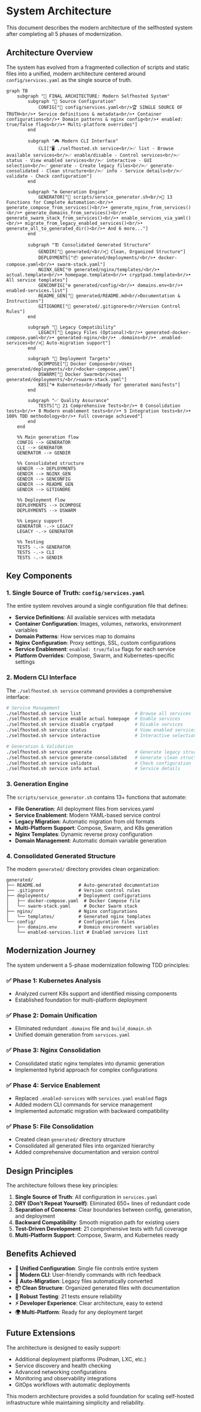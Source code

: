 # System Architecture

This document describes the modern architecture of the selfhosted system after completing all 5 phases of modernization.

## Architecture Overview

The system has evolved from a fragmented collection of scripts and static files into a unified, modern architecture centered around `config/services.yaml` as the single source of truth.

```mermaid
graph TB
    subgraph "🎯 FINAL ARCHITECTURE: Modern Selfhosted System"
        subgraph "📁 Source Configuration"
            CONFIG["📄 config/services.yaml<br/>🏆 SINGLE SOURCE OF TRUTH<br/>• Service definitions & metadata<br/>• Container configurations<br/>• Domain patterns & nginx config<br/>• enabled: true/false flags<br/>• Multi-platform overrides"]
        end

        subgraph "🎮 Modern CLI Interface"
            CLI["🖥️ ./selfhosted.sh service<br/>✅ list - Browse available services<br/>✅ enable/disable - Control services<br/>✅ status - View enabled services<br/>✅ interactive - GUI selection<br/>✅ generate - Create legacy files<br/>✅ generate-consolidated - Clean structure<br/>✅ info - Service details<br/>✅ validate - Check configuration"]
        end

        subgraph "⚙️ Generation Engine"
            GENERATOR["🔧 scripts/service_generator.sh<br/>🔄 13 Functions for Complete Automation:<br/>• generate_compose_from_services()<br/>• generate_nginx_from_services()<br/>• generate_domains_from_services()<br/>• generate_swarm_stack_from_services()<br/>• enable_services_via_yaml()<br/>• migrate_from_legacy_enabled_services()<br/>• generate_all_to_generated_dir()<br/>• And 6 more..."]
        end

        subgraph "🏗️ Consolidated Generated Structure"
            GENDIR["📁 generated/<br/>🎨 Clean, Organized Structure"]
            DEPLOYMENTS["📦 generated/deployments/<br/>• docker-compose.yaml<br/>• swarm-stack.yaml"]
            NGINX_GEN["🌐 generated/nginx/templates/<br/>• actual.template<br/>• homepage.template<br/>• cryptpad.template<br/>• All service templates"]
            GENCONFIG["⚙️ generated/config/<br/>• domains.env<br/>• enabled-services.list"]
            README_GEN["📖 generated/README.md<br/>Documentation & Instructions"]
            GITIGNORE["🚫 generated/.gitignore<br/>Version Control Rules"]
        end

        subgraph "🔄 Legacy Compatibility"
            LEGACY["📄 Legacy Files (Optional)<br/>• generated-docker-compose.yaml<br/>• generated-nginx/<br/>• .domains<br/>• .enabled-services<br/>🔄 Auto-migration support"]
        end

        subgraph "🚀 Deployment Targets"
            DCOMPOSE["🐳 Docker Compose<br/>Uses generated/deployments/<br/>docker-compose.yaml"]
            DSWARM["🐝 Docker Swarm<br/>Uses generated/deployments/<br/>swarm-stack.yaml"]
            K8S["☸️ Kubernetes<br/>Ready for generated manifests"]
        end

        subgraph "✅ Quality Assurance"
            TESTS["🧪 21 Comprehensive Tests<br/>• 8 Consolidation tests<br/>• 8 Modern enablement tests<br/>• 5 Integration tests<br/>• 100% TDD methodology<br/>• Full coverage achieved"]
        end
    end

    %% Main generation flow
    CONFIG --> GENERATOR
    CLI --> GENERATOR
    GENERATOR --> GENDIR

    %% Consolidated structure
    GENDIR --> DEPLOYMENTS
    GENDIR --> NGINX_GEN
    GENDIR --> GENCONFIG
    GENDIR --> README_GEN
    GENDIR --> GITIGNORE

    %% Deployment flow
    DEPLOYMENTS --> DCOMPOSE
    DEPLOYMENTS --> DSWARM

    %% Legacy support
    GENERATOR -.-> LEGACY
    LEGACY -.-> GENERATOR

    %% Testing
    TESTS -.-> GENERATOR
    TESTS -.-> CLI
    TESTS -.-> GENDIR
```

## Key Components

### 1. Single Source of Truth: `config/services.yaml`

The entire system revolves around a single configuration file that defines:
- **Service Definitions**: All available services with metadata
- **Container Configuration**: Images, volumes, networks, environment variables
- **Domain Patterns**: How services map to domains
- **Nginx Configuration**: Proxy settings, SSL, custom configurations
- **Service Enablement**: `enabled: true/false` flags for each service
- **Platform Overrides**: Compose, Swarm, and Kubernetes-specific settings

### 2. Modern CLI Interface

The `./selfhosted.sh service` command provides a comprehensive interface:

```bash
# Service Management
./selfhosted.sh service list                    # Browse all services
./selfhosted.sh service enable actual homepage  # Enable services
./selfhosted.sh service disable cryptpad        # Disable services
./selfhosted.sh service status                  # View enabled services
./selfhosted.sh service interactive             # Interactive selection

# Generation & Validation
./selfhosted.sh service generate                # Generate legacy structure
./selfhosted.sh service generate-consolidated   # Generate clean structure
./selfhosted.sh service validate                # Check configuration
./selfhosted.sh service info actual             # Service details
```

### 3. Generation Engine

The `scripts/service_generator.sh` contains 13+ functions that automate:
- **File Generation**: All deployment files from services.yaml
- **Service Enablement**: Modern YAML-based service control
- **Legacy Migration**: Automatic migration from old formats
- **Multi-Platform Support**: Compose, Swarm, and K8s generation
- **Nginx Templates**: Dynamic reverse proxy configuration
- **Domain Management**: Automatic domain variable generation

### 4. Consolidated Generated Structure

The modern `generated/` directory provides clean organization:

```
generated/
├── README.md              # Auto-generated documentation
├── .gitignore             # Version control rules
├── deployments/           # Deployment configurations
│   ├── docker-compose.yaml  # Docker Compose file
│   └── swarm-stack.yaml     # Docker Swarm stack
├── nginx/                 # Nginx configurations
│   └── templates/         # Generated nginx templates
└── config/                # Configuration files
    ├── domains.env        # Domain environment variables
    └── enabled-services.list # Enabled services list
```

## Modernization Journey

The system underwent a 5-phase modernization following TDD principles:

### ✅ Phase 1: Kubernetes Analysis
- Analyzed current K8s support and identified missing components
- Established foundation for multi-platform deployment

### ✅ Phase 2: Domain Unification
- Eliminated redundant `.domains` file and `build_domain.sh`
- Unified domain generation from `services.yaml`

### ✅ Phase 3: Nginx Consolidation
- Consolidated static nginx templates into dynamic generation
- Implemented hybrid approach for complex configurations

### ✅ Phase 4: Service Enablement
- Replaced `.enabled-services` with `services.yaml` `enabled` flags
- Added modern CLI commands for service management
- Implemented automatic migration with backward compatibility

### ✅ Phase 5: File Consolidation
- Created clean `generated/` directory structure
- Consolidated all generated files into organized hierarchy
- Added comprehensive documentation and version control

## Design Principles

The architecture follows these key principles:

1. **Single Source of Truth**: All configuration in `services.yaml`
2. **DRY (Don't Repeat Yourself)**: Eliminated 650+ lines of redundant code
3. **Separation of Concerns**: Clear boundaries between config, generation, and deployment
4. **Backward Compatibility**: Smooth migration path for existing users
5. **Test-Driven Development**: 21 comprehensive tests with full coverage
6. **Multi-Platform Support**: Compose, Swarm, and Kubernetes ready

## Benefits Achieved

- **🎯 Unified Configuration**: Single file controls entire system
- **🚀 Modern CLI**: User-friendly commands with rich feedback
- **🔄 Auto-Migration**: Legacy files automatically converted
- **📦 Clean Structure**: Organized generated files with documentation
- **🧪 Robust Testing**: 21 tests ensure reliability
- **⚡ Developer Experience**: Clear architecture, easy to extend
- **🌍 Multi-Platform**: Ready for any deployment target

## Future Extensions

The architecture is designed to easily support:
- Additional deployment platforms (Podman, LXC, etc.)
- Service discovery and health checking
- Advanced networking configurations
- Monitoring and observability integrations
- GitOps workflows with automatic deployments

This modern architecture provides a solid foundation for scaling self-hosted infrastructure while maintaining simplicity and reliability.
